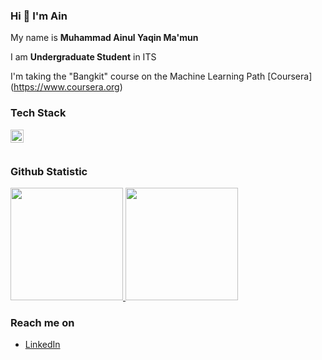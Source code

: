 ### Hi 👋 I'm Ain

My name is **Muhammad Ainul Yaqin Ma'mun**

I am **Undergraduate Student** in ITS

I'm taking the "Bangkit" course on the Machine Learning Path [Coursera]
(https://www.coursera.org)

### Tech Stack
  <a href="https://www.python.org//"><img align="left" alt="Python" title="Python" width="21px" src="https://upload.wikimedia.org/wikipedia/commons/thumb/c/c3/Python-logo-notext.svg/2048px-Python-logo-notext.svg.png" /></a>
  <br>
  <br>
### Github Statistic
<p align="left">
<a href="https://github.com/Ainmaxx">
  <img height="180em" src="https://github-readme-stats-eight-theta.vercel.app/api?username=Ainmaxx&show_icons=true&theme=algolia&include_all_commits=true&count_private=true"/>
  <img height="180em" src="https://github-readme-stats-eight-theta.vercel.app/api/top-langs/?username=Ainmaxx&layout=compact&langs_count=8&theme=algolia"/>
</a>
</p>

### Reach me on
- <a href="https://www.linkedin.com/in/muhammad-ainul-yaqin-ma-mun-a49813215/">LinkedIn</a>


<!--
**Ainmaxx/Ainmaxx** is a ✨ _special_ ✨ repository because its `README.md` (this file) appears on your GitHub profile.

Here are some ideas to get you started:

- 🔭 I’m currently working on ...
- 🌱 I’m currently learning ...
- 👯 I’m looking to collaborate on ...
- 🤔 I’m looking for help with ...
- 💬 Ask me about ...
- 📫 How to reach me: ...
- 😄 Pronouns: ...
- ⚡ Fun fact: ...
-->
